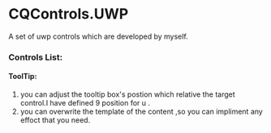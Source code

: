 # CQControls.UWP
A set of uwp controls which are developed by myself.


### Controls List:

#### ToolTip: 

1. you can adjust the tooltip box's postion which relative the target control.I have defined 9 position for u .
2. you can overwrite the template of the content ,so you can impliment any effoct that you need.
